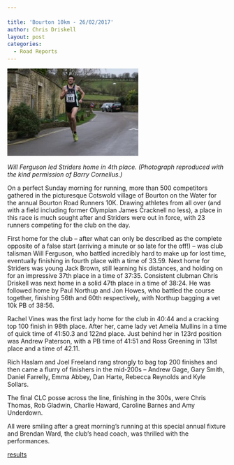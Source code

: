 ```yaml
---

title: 'Bourton 10km - 26/02/2017'
author: Chris Driskell
layout: post
categories:
  - Road Reports
---
```


<img src="/images/2017/03/WillBourton-300x200.jpg" alt="WillBourton"/>

_Will Ferguson led Striders home in 4th place. (Photograph reproduced with the kind permission of Barry Cornelius.)_ 

On a perfect Sunday morning for running, more than 500 competitors gathered in the picturesque Cotswold village of Bourton on the Water for the annual Bourton Road Runners 10K. Drawing athletes from all over (and with a field including former Olympian James Cracknell no less), a place in this race is much sought after and Striders were out in force, with 23 runners competing for the club on the day.

First home for the club – after what can only be described as the complete opposite of a false start (arriving a minute or so late for the off!) – was club talisman Will Ferguson, who battled incredibly hard to make up for lost time, eventually finishing in fourth place with a time of 33.59. Next home for Striders was young Jack Brown, still learning his distances, and holding on for an impressive 37th place in a time of 37:35. Consistent clubman Chris Driskell was next home in a solid 47th place in a time of 38:24. He was followed home by Paul Northup and Jon Howes, who battled the course together, finishing 56th and 60th respectively, with Northup bagging a vet 10k PB of 38:56.

Rachel Vines was the first lady home for the club in 40:44 and a cracking top 100 finish in 98th place. After her, came lady vet Amelia Mullins in a time of quick time of 41:50.3 and 122nd place. Just behind her in 123rd position was Andrew Paterson, with a PB time of 41:51 and Ross Greening in 131st place and a time of 42.11.

Rich Haslam and Joel Freeland rang strongly to bag top 200 finishes and then came a flurry of finishers in the mid-200s – Andrew Gage, Gary Smith, Daniel Farrelly, Emma Abbey, Dan Harte, Rebecca Reynolds and Kyle Sollars.

The final CLC posse across the line, finishing in the 300s, were Chris Thomas, Rob Gladwin, Charlie Haward, Caroline Barnes and Amy Underdown.

All were smiling after a great morning’s running at this special annual fixture and Brendan Ward, the club’s head coach, was thrilled with the performances.

[results](https://dbmaxresults.co.uk/results.aspx?CId=16421&RId=2159)
